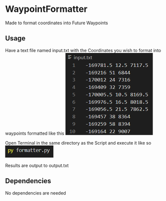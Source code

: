 # WaypointFormatter
Made to format coordinates into Future Waypoints

## Usage
Have a text file named input.txt with the Coordinates you wish to format into waypoints formatted like this
![Like this](https://raw.githubusercontent.com/KohimaNayagato/WaypointFormatter/master/images/input.png)

Open Terminal in the same directory as the Script and execute it like so
![Like so](https://raw.githubusercontent.com/KohimaNayagato/WaypointFormatter/master/images/formatter.png)

Results are output to output.txt

## Dependencies
No dependencies are needed
